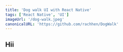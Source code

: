 ```yaml
---
title: 'Dog walk UI with React Native'
tags: ['React Native', 'UI']
imageUrl: '/dog-walk.jpeg'
canonicalURL: 'https://github.com/rachhen/DogWalk'
---
```


<h2>Hii</h2>

